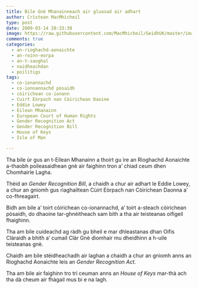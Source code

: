 ```yaml
---
title: Bile Gnè Mhanainneach air gluasad air adhart
author: Crìstean MacMhìcheil
type: post
date: 2009-03-14 20:33:39
image: https://raw.githubusercontent.com/MacMhicheil/GeidhUK/master/images/2009-03-14-bile-gne-mhanainneach-air-gluasad-air-adhart.jpg
comments: true
categories:
  - an-rioghachd-aonaichte
  - an-roinn-eorpa
  - an-t-saoghal
  - naidheachdan
  - poilitigs
tags:
  - co-ionannachd
  - co-ionnannachd pòsaidh
  - còirichean co-ionann
  - Cuirt Eòrpach nan Còirichean Daoine
  - Eddie Lowey
  - Eilean Mhanainn
  - European Court of Human Rights
  - Gender Recognition Act
  - Gender Recognition Bill
  - House of Keys
  - Isle of Man

---
```

Tha bile ùr gus an t-Eilean Mhanainn a thoirt gu ìre an Rìoghachd Aonaichte a-thaobh poileasaidhean gnè air faighinn tron a&#8217; chiad ceum dhen Chomhairle Lagha.

<!--more-->

Thèid an _Gender Recognition Bill_, a chaidh a chur air adhart le Eddie Lowey, a chur an gnìomh gus riaghailtean Cùirt Eòrpach nan Còirichean Daonna a&#8217; co-fhreagairt.

Bidh am bile a&#8217; toirt còirichean co-ionannachd, a&#8217; toirt a-steach còirichean pòsaidh, do dhaoine tar-ghnèitheach sam bith a tha air teisteanas oifigeil fhaighinn.

Tha am bile cuideachd ag ràdh gu bheil e mar dhleastanas dhan Oifis Clàraidh a bhith a&#8217; cumail Clàr Gnè dìomhair mu dheidhinn a h-uile teisteanas gnè.

Chaidh am bile stèidheachadh air laghan a chaidh a chur an gnìomh anns an Rìoghachd Aonaichte leis an _Gender Recognition Act_.

Tha am bile air faighinn tro trì ceuman anns an _House of Keys_ mar-thà ach tha dà cheum air fhàgail mus bi e na lagh.
